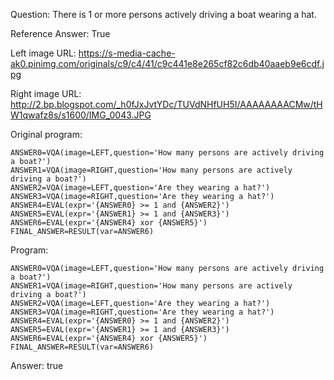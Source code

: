 Question: There is 1 or more persons actively driving a boat wearing a hat.

Reference Answer: True

Left image URL: https://s-media-cache-ak0.pinimg.com/originals/c9/c4/41/c9c441e8e265cf82c6db40aaeb9e6cdf.jpg

Right image URL: http://2.bp.blogspot.com/_h0fJxJvtYDc/TUVdNHfUH5I/AAAAAAAACMw/tHW1qwafz8s/s1600/IMG_0043.JPG

Original program:

```
ANSWER0=VQA(image=LEFT,question='How many persons are actively driving a boat?')
ANSWER1=VQA(image=RIGHT,question='How many persons are actively driving a boat?')
ANSWER2=VQA(image=LEFT,question='Are they wearing a hat?')
ANSWER3=VQA(image=RIGHT,question='Are they wearing a hat?')
ANSWER4=EVAL(expr='{ANSWER0} >= 1 and {ANSWER2}')
ANSWER5=EVAL(expr='{ANSWER1} >= 1 and {ANSWER3}')
ANSWER6=EVAL(expr='{ANSWER4} xor {ANSWER5}')
FINAL_ANSWER=RESULT(var=ANSWER6)
```
Program:

```
ANSWER0=VQA(image=LEFT,question='How many persons are actively driving a boat?')
ANSWER1=VQA(image=RIGHT,question='How many persons are actively driving a boat?')
ANSWER2=VQA(image=LEFT,question='Are they wearing a hat?')
ANSWER3=VQA(image=RIGHT,question='Are they wearing a hat?')
ANSWER4=EVAL(expr='{ANSWER0} >= 1 and {ANSWER2}')
ANSWER5=EVAL(expr='{ANSWER1} >= 1 and {ANSWER3}')
ANSWER6=EVAL(expr='{ANSWER4} xor {ANSWER5}')
FINAL_ANSWER=RESULT(var=ANSWER6)
```
Answer: true

